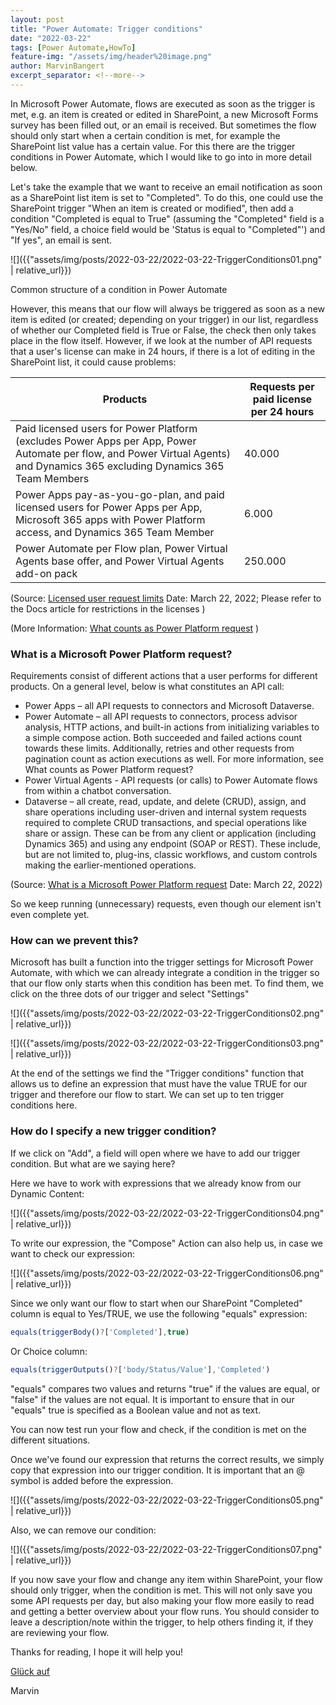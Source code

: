 ```yaml
---
layout: post
title: "Power Automate: Trigger conditions"
date: "2022-03-22"
tags: [Power Automate,HowTo]
feature-img: "/assets/img/header%20image.png"
author: MarvinBangert
excerpt_separator: <!--more-->
---
```


In Microsoft Power Automate, flows are executed as soon as the trigger is met, e.g. an item is created or edited in SharePoint, a new Microsoft Forms survey has been filled out, or an email is received. But sometimes the flow should only start when a certain condition is met, for example the SharePoint list value has a certain value. For this there are the trigger conditions in Power Automate, which I would like to go into in more detail below.

<!--more-->

Let's take the example that we want to receive an email notification as soon as a SharePoint list item is set to "Completed". To do this, one could use the SharePoint trigger "When an item is created or modified", then add a condition "Completed is equal to True" (assuming the "Completed" field is a "Yes/No" field, a choice field would be 'Status is equal to "Completed"') and "If yes", an email is sent.

![]({{"assets/img/posts/2022-03-22/2022-03-22-TriggerConditions01.png" | relative_url}})

Common structure of a condition in Power Automate

However, this means that our flow will always be triggered as soon as a new item is edited (or created; depending on your trigger) in our list, regardless of whether our Completed field is True or False, the check then only takes place in the flow itself. However, if we look at the number of API requests that a user's license can make in 24 hours, if there is a lot of editing in the SharePoint list, it could cause problems:

| Products                                | Requests per paid license per 24 hours |
|-------------------------------------------------|---------------------------------------|
| Paid licensed users for Power Platform (excludes Power Apps per App, Power Automate per flow, and Power Virtual Agents) and Dynamics 365 excluding Dynamics 365 Team Members | 40.000 |
| Power Apps pay-as-you-go-plan, and paid licensed users for Power Apps per App, Microsoft 365 apps with Power Platform access, and Dynamics 365 Team Member | 6.000 |
| Power Automate per Flow plan, Power Virtual Agents base offer, and Power Virtual Agents add-on pack | 250.000 |

(Source: [Licensed user request limits](https://docs.microsoft.com/en-us/power-platform/admin/api-request-limits-allocations#licensed-user-request-limits) Date: March 22, 2022; Please refer to the Docs article for restrictions in the licenses )

(More Information: [What counts as Power Platform request](https://docs.microsoft.com/en-us/power-platform/admin/power-automate-licensing/types#what-counts-as-power-platform-request) )

### What is a Microsoft Power Platform request?

Requirements consist of different actions that a user performs for different products. On a general level, below is what constitutes an API call:

- Power Apps – all API requests to connectors and Microsoft Dataverse.
- Power Automate – all API requests to connectors, process advisor analysis, HTTP actions, and built-in actions from initializing variables to a simple compose action. Both succeeded and failed actions count towards these limits. Additionally, retries and other requests from pagination count as action executions as well. For more information, see What counts as Power Platform request?
- Power Virtual Agents - API requests (or calls) to Power Automate flows from within a chatbot conversation.
- Dataverse – all create, read, update, and delete (CRUD), assign, and share operations including user-driven and internal system requests required to complete CRUD transactions, and special operations like share or assign. These can be from any client or application (including Dynamics 365) and using any endpoint (SOAP or REST). These include, but are not limited to, plug-ins, classic workflows, and custom controls making the earlier-mentioned operations.

(Source: [What is a Microsoft Power Platform request](https://docs.microsoft.com/en-us/power-platform/admin/api-request-limits-allocations#what-is-a-microsoft-power-platform-request) Date: March 22, 2022)

So we keep running (unnecessary) requests, even though our element isn't even complete yet.

### How can we prevent this? 

Microsoft has built a function into the trigger settings for Microsoft Power Automate, with which we can already integrate a condition in the trigger so that our flow only starts when this condition has been met. To find them, we click on the three dots of our trigger and select "Settings" 

![]({{"assets/img/posts/2022-03-22/2022-03-22-TriggerConditions02.png" | relative_url}})


![]({{"assets/img/posts/2022-03-22/2022-03-22-TriggerConditions03.png" | relative_url}})


At the end of the settings we find the "Trigger conditions" function that allows us to define an expression that must have the value TRUE for our trigger and therefore our flow to start. We can set up to ten trigger conditions here.

### How do I specify a new trigger condition?

If we click on "Add", a field will open where we have to add our trigger condition. But what are we saying here? 

Here we have to work with expressions that we already know from our Dynamic Content:

![]({{"assets/img/posts/2022-03-22/2022-03-22-TriggerConditions04.png" | relative_url}})


To write our expression, the "Compose" Action can also help us, in case we want to check our expression:

![]({{"assets/img/posts/2022-03-22/2022-03-22-TriggerConditions06.png" | relative_url}})


Since we only want our flow to start when our SharePoint "Completed" column is equal to Yes/TRUE, we use the following "equals" expression:

```JavaScript
equals(triggerBody()?['Completed'],true)
```

Or Choice column:

```JavaScript
equals(triggerOutputs()?['body/Status/Value'],'Completed')
```

"equals" compares two values and returns "true" if the values are equal, or "false" if the values are not equal. It is important to ensure that in our "equals" true is specified as a Boolean value and not as text. 

You can now test run your flow and check, if the condition is met on the different situations.

Once we've found our expression that returns the correct results, we simply copy that expression into our trigger condition. It is important that an @ symbol is added before the expression.

![]({{"assets/img/posts/2022-03-22/2022-03-22-TriggerConditions05.png" | relative_url}})


Also, we can remove our condition: 

![]({{"assets/img/posts/2022-03-22/2022-03-22-TriggerConditions07.png" | relative_url}})

If you now save your flow and change any item within SharePoint, your flow should only trigger, when the condition is met. This will not only save you some API requests per day, but also making your flow more easily to read and getting a better overview about your flow runs.
You should consider to leave a description/note within the trigger, to help others finding it, if they are reviewing your flow.

Thanks for reading, I hope it will help you!

[Glück auf](https://en.wikipedia.org/wiki/Gl%C3%BCck_auf)

Marvin
